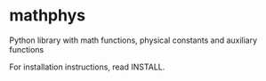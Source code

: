 # mathphys
Python library with math functions, physical constants and auxiliary functions

For installation instructions, read INSTALL.
